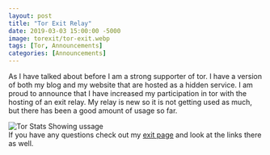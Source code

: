 ```yaml
---
layout: post
title: "Tor Exit Relay"
date: 2019-03-03 15:00:00 -5000
image: torexit/tor-exit.webp
tags: [Tor, Announcements]
categories: [Announcements]
---
```


As I have talked about before I am a strong supporter of tor. I have a version of both my blog and my website that are hosted as a hidden service. I am proud to announce that I have increased my participation in tor with the hosting of an exit relay. My relay is new so it is not getting used as much, but there has been a good amount of usage so far.  

![Tor Stats Showing ussage](/assets/img/torexit/tor-status-33.webp)  
If you have any questions check out my [exit page](https://tor-exit.jwhite.network) and look at the links there as well.

